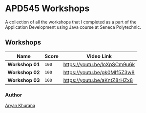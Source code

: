 # APD545 Workshops

A collection of all the workshops that I completed as a part of the Application Development using Java course at Seneca Polytechnic.

## Workshops

|Name|Score|Video Link|
|---|---|---|
|**Workshop 01**|`100`|https://youtu.be/loXpSCm9u6k|
|**Workshop 02**|`100`|https://youtu.be/gk0MIf5Z3w8|
|**Workshop 03**|`100`|https://youtu.be/aKntZ8rHZx8|

### Author
[Aryan Khurana](https://github.com/AryanK1511)
